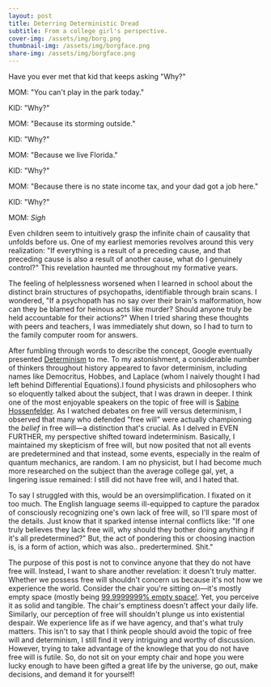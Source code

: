 ```yaml
---
layout: post
title: Deterring Deterministic Dread
subtitle: From a college girl's perspective.
cover-img: /assets/img/borg.png
thumbnail-img: /assets/img/borgface.png
share-img: /assets/img/borgface.png
---
```


Have you ever met that kid that keeps asking "Why?"

MOM: "You can't play in the park today."

KID: "Why?"

MOM: "Because its storming outside."

KID: "Why?"

MOM: "Because we live Florida."

KID: "Why?"

MOM: "Because there is no state income tax, and your dad got a job here."

KID: "Why?"

MOM: *Sigh*

Even children seem to intuitively grasp the infinite chain of causality that unfolds before us. One of my earliest memories revolves around this very realization: "If everything is a result of a preceding cause, and that preceding cause is also a result of another cause, what do I genuinely control?" This revelation haunted me throughout my formative years.

The feeling of helplessness worsened when I learned in school about the distinct brain structures of psychopaths, identifiable through brain scans. I wondered, "If a psychopath has no say over their brain's malformation, how can they be blamed for heinous acts like murder? Should anyone truly be held accountable for their actions?" When I tried sharing these thoughts with peers and teachers, I was immediately shut down, so I had to turn to the family computer room for answers.

After fumbling through words to describe the concept, Google eventually presented [Determinism](https://en.wikipedia.org/wiki/Determinism) to me. To my astonishment, a considerable number of thinkers throughout history appeared to favor determinism, including names like Democritus, Hobbes, and Laplace (whom I naively thought I had left behind Differential Equations).I found physicists and philosophers who so eloquently talked about the subject, that I was drawn in deeper. I think one of the most enjoyable speakers on the topic of free will is [Sabine Hossenfelder](https://www.youtube.com/watch?v=TI5FMj5D9zU). As I watched debates on free will versus determinism, I observed that many who defended "free will" were actually championing the _belief_ in free will—a distinction that's crucial. As I delved in EVEN FURTHER, my perspective shifted toward indeterminism. Basically, I maintained my skepticism of free will, but now posited that not all events are predetermined and that instead, some events, especially in the realm of quantum mechanics, are random. I am no physicist, but I had become much more researched on the subject than the average college gal, yet, a lingering issue remained: I still did not have free will, and I hated that.

To say I struggled with this, would be an oversimplification. I fixated on it too much. The English language seems ill-equipped to capture the paradox of consciously recognizing one's own lack of free will, so I'll spare most of the details. Just know that it sparked intense internal conflicts like: "If one truly believes they lack free will, why should they bother doing anything if it's all predetermined?" But, the act of pondering this or choosing inaction is, is a form of action, which was also.. predertermined. Shit."

The purpose of this post is not to convince anyone that they do not have free will. Instead, I want to share another revelation: it doesn't truly matter. Whether we possess free will shouldn't concern us because it's not how we experience the world. Consider the chair you're sitting on—it's mostly empty space (mostly being [99.9999999% empty space!](https://bigthink.com/starts-with-a-bang/matter-mostly-empty-space/). Yet, you perceive it as solid and tangible. The chair's emptiness doesn't affect your daily life. Similarly, our perception of free will shouldn't plunge us into existential despair. We experience life as if we have agency, and that's what truly matters. This isn't to say that I think people should avoid the topic of free will and determinism, I still find it very intriguing and worthy of discussion. However, trying to take advantage of the knowlege that you do not have free will is futile. So, do not sit on your empty chair and hope you were lucky enough to have been gifted a great life by the universe, go out, make decisions, and demand it for yourself!
